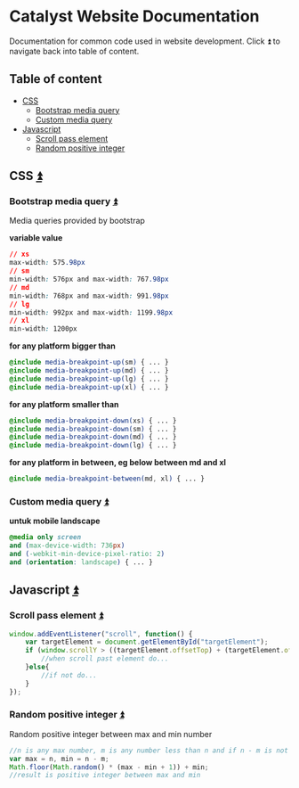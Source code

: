 # Catalyst Website Documentation
Documentation for common code used in website development.
Click :arrow_double_up: to navigate back into table of content.

## Table of content
* [CSS](#css)
    * [Bootstrap media query](#bootstrap-media-query)
    * [Custom media query](#custom-media-query)
* [Javascript](#javascript)
    * [Scroll pass element](#scroll-pass-element)
    * [Random positive integer](#random-positive-integer)

## CSS [:arrow_double_up:](#table-of-content) 
### Bootstrap media query [:arrow_double_up:](#table-of-content)
Media queries provided by bootstrap

**variable value**
```css
// xs
max-width: 575.98px
// sm
min-width: 576px and max-width: 767.98px
// md
min-width: 768px and max-width: 991.98px
// lg
min-width: 992px and max-width: 1199.98px
// xl
min-width: 1200px
```
**for any platform bigger than**
```scss
@include media-breakpoint-up(sm) { ... }
@include media-breakpoint-up(md) { ... }
@include media-breakpoint-up(lg) { ... }
@include media-breakpoint-up(xl) { ... }
```
**for any platform smaller than**
```scss
@include media-breakpoint-down(xs) { ... }
@include media-breakpoint-down(sm) { ... }
@include media-breakpoint-down(md) { ... }
@include media-breakpoint-down(lg) { ... }
```
**for any platform in between, eg below between md and xl**
```scss
@include media-breakpoint-between(md, xl) { ... }
```

### Custom media query [:arrow_double_up:](#table-of-content)

**untuk mobile landscape**
```css
@media only screen 
and (max-device-width: 736px) 
and (-webkit-min-device-pixel-ratio: 2)
and (orientation: landscape) { ... }
```

## Javascript [:arrow_double_up:](#table-of-content)

### Scroll pass element [:arrow_double_up:](#table-of-content)

```javascript
window.addEventListener("scroll", function() {
    var targetElement = document.getElementById("targetElement");
    if (window.scrollY > ((targetElement.offsetTop) + (targetElement.offsetHeight))) {
        //when scroll past element do...
    }else{
        //if not do...
    }
}); 
```

### Random positive integer [:arrow_double_up:](#table-of-content)

Random positive integer between max and min number

```javascript
//n is any max number, m is any number less than n and if n - m is not negative
var max = n, min = n - m;
Math.floor(Math.random() * (max - min + 1)) + min;
//result is positive integer between max and min
```